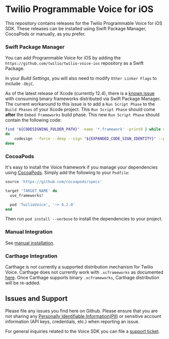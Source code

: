 # Twilio Programmable Voice for iOS

This repository contains releases for the Twilio Programmable Voice for iOS SDK. These releases can be installed using Swift Package Manager, CocoaPods or manually, as you prefer.

### Swift Package Manager

You can add Programmable Voice for iOS by adding the `https://github.com/twilio/twilio-voice-ios` repository as a Swift Package. 

In your *Build Settings*, you will also need to modify `Other Linker Flags` to include `-ObjC`.

As of the latest release of Xcode (currently 12.4), there is a [known issue](https://bugs.swift.org/browse/SR-13343) with consuming binary frameworks distributed via Swift Package Manager. The current workaround to this issue is to add a `Run Script Phase` to the `Build Phases` of your Xcode project. This `Run Script Phase` should come **after** the `Embed Frameworks` build phase. This new `Run Script Phase` should contain the following code:

```sh
find "${CODESIGNING_FOLDER_PATH}" -name '*.framework' -print0 | while read -d $'\0' framework
do
    codesign --force --deep --sign "${EXPANDED_CODE_SIGN_IDENTITY}" --preserve-metadata=identifier,entitlements --timestamp=none "${framework}"
done

```
    
### CocoaPods

It's easy to install the Voice framework if you manage your dependencies using [CocoaPods](http://cocoapods.org). Simply add the following to your `Podfile`:

~~~.rb
source 'https://github.com/cocoapods/specs'

target 'TARGET_NAME' do
  use_frameworks!

  pod 'TwilioVoice', '~> 6.2.0'
end
~~~

Then run `pod install --verbose` to install the dependencies to your project.

### Manual Integration

See [manual installation](https://www.twilio.com/docs/voice/voip-sdk/ios#manual-install).

### Carthage Integration

Carthage is not currently a supported distribution mechanism for Twilio Voice. Carthage does not currently work with `.xcframeworks` as documented [here](https://github.com/Carthage/Carthage/issues/2890). Once Carthage supports binary `.xcframeworks`, Carthage distribution will be re-added.

## Issues and Support

Please file any issues you find here on Github.
Please ensure that you are not sharing any
[Personally Identifiable Information(PII)](https://www.twilio.com/docs/glossary/what-is-personally-identifiable-information-pii)
or sensitive account information (API keys, credentials, etc.) when reporting an issue.

For general inquiries related to the Voice SDK you can file a [support ticket](https://support.twilio.com/hc/en-us/requests/new).